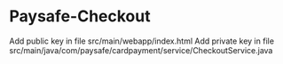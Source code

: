 # Paysafe-Checkout

Add public key in file src/main/webapp/index.html
Add private key in file src/main/java/com/paysafe/cardpayment/service/CheckoutService.java
